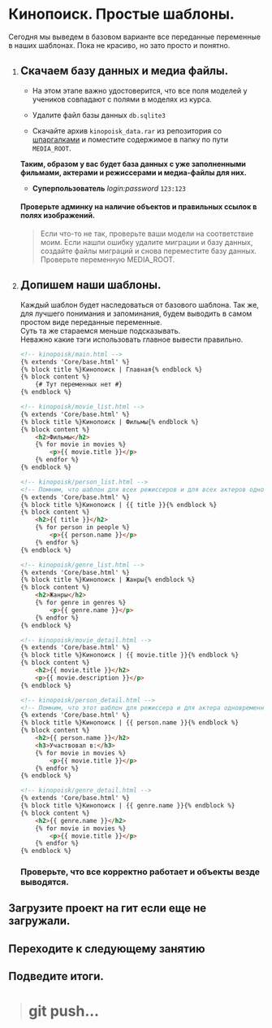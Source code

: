 # Кинопоиск. Простые шаблоны.

Сегодня мы выведем в базовом варианте все переданные переменные в наших шаблонах.
Пока не красиво, но зато просто и понятно.

1. ## Скачаем базу данных и медиа файлы.
   * На этом этапе важно удостоверится, что все поля моделей у учеников
   совпадают с полями в моделях из курса. 
   
   * Удалите файл базы данных `db.sqlite3`
   
   * Скачайте архив `kinopoisk_data.rar` из репозитория со [шпаргалками](https://github.com/xlartas/it-compot-backend-methods) 
   и поместите содержимое в папку по пути `MEDIA_ROOT`.
   
   **Таким, образом у вас будет база данных с уже 
   заполненными фильмами, актерами и режиссерами и медиа-файлы для них.**
   * **Суперпользователь** _login:password_ `123:123` 
   
   #### Проверьте админку на наличие объектов и правильных ссылок в полях изображений.
   >Если что-то не так, проверьте ваши модели на соответствие моим. Если нашли ошибку 
   удалите миграции и базу данных, создайте файлы миграций и снова переместите базу данных.
   Проверьте переменную MEDIA_ROOT.

2. ## Допишем наши шаблоны.
   Каждый шаблон будет наследоваться от базового шаблона.
   Так же, для лучшего понимания и запоминания, будем выводить в самом простом виде
   переданные переменные.<br>
   Суть та же стараемся меньше подсказывать.<br>
   Неважно какие тэги использовать главное вывести правильно.
    ```html
    <!-- kinopoisk/main.html -->
    {% extends 'Core/base.html' %}
    {% block title %}Кинопоиск | Главная{% endblock %}
    {% block content %}
        {# Тут переменных нет #}
    {% endblock %}
    ```
    ```html
    <!-- kinopoisk/movie_list.html -->
    {% extends 'Core/base.html' %}
    {% block title %}Кинопоиск | Фильмы{% endblock %}
    {% block content %}
        <h2>Фильмы</h2>
        {% for movie in movies %}
            <p>{{ movie.title }}</p>
        {% endfor %}
    {% endblock %}
    ```
    ```html
    <!-- kinopoisk/person_list.html -->
    <!-- Помним, что шаблон для всех режиссеров и для всех актеров одновременно -->
    {% extends 'Core/base.html' %}
    {% block title %}Кинопоиск | {{ title }}{% endblock %}
    {% block content %}
        <h2>{{ title }}</h2>
        {% for person in people %}
            <p>{{ person.name }}</p>
        {% endfor %}
    {% endblock %}
    ```
    ```html
    <!-- kinopoisk/genre_list.html -->
    {% extends 'Core/base.html' %}
    {% block title %}Кинопоиск | Жанры{% endblock %}
    {% block content %}
        <h2>Жанры</h2>
        {% for genre in genres %}
            <p>{{ genre.name }}</p>
        {% endfor %}
    {% endblock %}
    ```
    ```html
    <!-- kinopoisk/movie_detail.html -->
    {% extends 'Core/base.html' %}
    {% block title %}Кинопоиск | {{ movie.title }}{% endblock %}
    {% block content %}
        <h2>{{ movie.title }}</h2>
        <p>{{ movie.description }}</p>
    {% endblock %}
    ```
    ```html
    <!-- kinopoisk/person_detail.html -->
    <!-- Помним, что этот шаблон для режиссера и для актера одновременно -->
    {% extends 'Core/base.html' %}
    {% block title %}Кинопоиск | {{ person.name }}{% endblock %}
    {% block content %}
        <h2>{{ person.name }}</h2>
        <h3>Участвовал в:</h3>
        {% for movie in movies %}
            <p>{{ movie.title }}</p>
        {% endfor %}
    {% endblock %}
    ```
    ```html
    <!-- kinopoisk/genre_detail.html -->
    {% extends 'Core/base.html' %}
    {% block title %}Кинопоиск | {{ genre.name }}{% endblock %}
    {% block content %}
        <h2>{{ genre.name }}</h2>
        {% for movie in movies %}
            <p>{{ movie.title }}</p>
        {% endfor %}
    {% endblock %}
    ```
    ### Проверьте, что все корректно работает и объекты везде выводятся. 

## Загрузите проект на гит если еще не загружали.
## Переходите к следующему занятию

## Подведите итоги.
># git push...